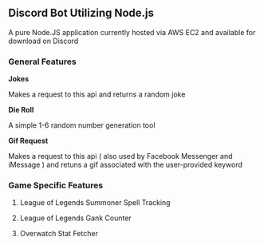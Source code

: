 ## Discord Bot Utilizing Node.js ##

A pure Node.JS application currently hosted via AWS EC2 and available for download on Discord 

### General Features ###

**Jokes**

Makes a request to this api and returns a random joke

**Die Roll**

A simple 1-6 random number generation tool

**Gif Request**

Makes a request to this api ( also used by Facebook Messenger and iMessage ) and retuns a gif associated with the user-provided keyword

### Game Specific Features ###

1. League of Legends Summoner Spell Tracking

2. League of Legends Gank Counter

3. Overwatch Stat Fetcher 
